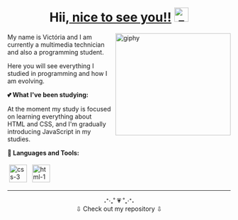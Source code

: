 <link rel="stylesheet" href="style.css" />

<h1 align="center">Hii,<a href="https://www.linkedin.com/in/vict%C3%B3ria-marques-b52495222/" target="_blank" title="Ir para o LinkedIn"> nice to see you!!</a> <img
src="https://i.ibb.co/KhKNC1g/zc-Xoe8rni-1.gif" alt="zc-Xoe8rni-1" height="32" /></h1>

<a href="https://imgbb.com/"><img align="right" src="https://i.ibb.co/Qv1mtw4/DPrk.gif" alt="giphy" width="260" height="230"></a>

My name is Victória and I am currently a multimedia technician and also a programming student.

Here you will see everything I studied in programming and how I am evolving.

**💕 What I've been studying:**

At the moment my study is focused on learning everything about <br> HTML and CSS, and I'm gradually introducing JavaScript in my studies.

**🌸 Languages and Tools:**

<p>
<!--  -->
<a href="https://ibb.co/zbFsrmw"><img src="https://i.ibb.co/bLF1P6n/css-3.png" alt="css-3" height="40" style="vertical-align:down; margin:4px"></a>
<a href="https://ibb.co/Wg7RjCB"><img src="https://i.ibb.co/Ch4SDLV/html-1.png" alt="html-1" height="40" style="vertical-align:down; margin:4px"></a>
</p>

---

<div align="center">˖⁺‧₊˚ 💗 ˚₊‧⁺˖ <br>⇩ Check out my repository ⇩</div>
